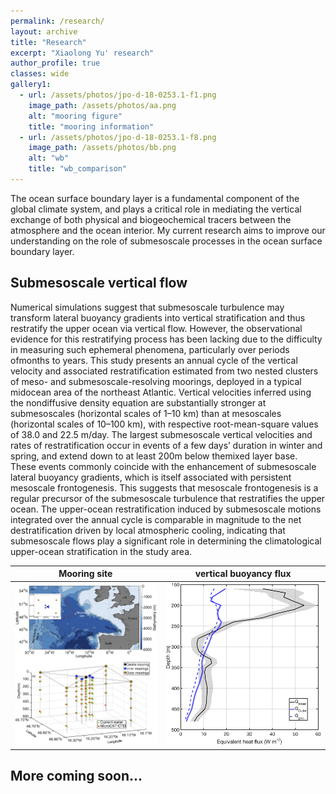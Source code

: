 ```yaml
---
permalink: /research/
layout: archive
title: "Research"
excerpt: "Xiaolong Yu' research"
author_profile: true 
classes: wide  
gallery1:
  - url: /assets/photos/jpo-d-18-0253.1-f1.png
    image_path: /assets/photos/aa.png
    alt: "mooring figure"
    title: "mooring information"
  - url: /assets/photos/jpo-d-18-0253.1-f8.png
    image_path: /assets/photos/bb.png
    alt: "wb"
    title: "wb_comparison"
---
```


The ocean surface boundary layer is a fundamental component of the global climate system, and plays a critical role in mediating the vertical exchange of both physical and biogeochemical tracers between the atmosphere and the ocean interior. My current research aims to improve our understanding on the role of submesoscale processes in the ocean surface boundary layer.

<h2>Submesoscale vertical flow</h2>

Numerical simulations suggest that submesoscale turbulence may transform lateral buoyancy gradients into vertical stratification and thus restratify the upper ocean via vertical flow. However, the observational evidence for this restratifying process has been lacking due to the difficulty in measuring such ephemeral phenomena, particularly over periods ofmonths to years. This study presents an annual cycle of the vertical velocity and associated restratification estimated from two nested clusters of meso- and submesoscale-resolving moorings, deployed in a typical midocean area of the northeast Atlantic. Vertical velocities inferred using the nondiffusive density equation are substantially stronger at submesoscales (horizontal scales of 1–10 km) than at mesoscales (horizontal scales of 10–100 km), with respective root-mean-square values of 38.0 and 22.5 m/day. The largest submesoscale vertical velocities and rates of restratification occur in events of a few days’ duration in winter and spring, and extend down to at least
200m below themixed layer base. These events commonly coincide with the enhancement of submesoscale lateral buoyancy gradients, which is itself associated with persistent mesoscale frontogenesis. This suggests that mesoscale frontogenesis is a regular precursor of the submesoscale turbulence that restratifies the upper ocean. The upper-ocean restratification induced by submesoscale motions integrated over the annual cycle is comparable in magnitude to the net destratification driven by local atmospheric cooling, indicating that submesoscale flows play a significant role in determining the climatological upper-ocean stratification in the study area.

[//]: # ({% include gallery id="gallery1" %})

Mooring site            |  vertical buoyancy flux
:-------------------------:|:-------------------------:
![](aa.png)  |  ![](bb.png)



<h2>More coming soon...</h2>

